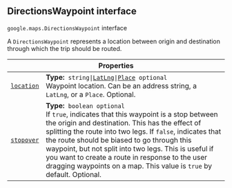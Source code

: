 
<devsite-heading text=" DirectionsWaypoint interface" for="DirectionsWaypoint" level="h2" link="" toc="" back-to-top=""><h2 id="DirectionsWaypoint" is-upgraded="">DirectionsWaypoint interface </h2></devsite-heading>
<p>
<code translate="no" dir="ltr"><span itemprop="path">google.maps</span>.<span itemprop="name">DirectionsWaypoint</span></code>
interface
</p>
<p>A <code translate="no" dir="ltr">DirectionsWaypoint</code> represents a location between origin and destination through which the trip should be routed.</p>
<div class="devsite-table-wrapper"><table class="properties responsive" summary="interface DirectionsWaypoint - Properties">
<thead>
<tr><th colspan="2">Properties</th>
</tr></thead>
<tbody>
<tr id="DirectionsWaypoint.location">
<td itemprop="property"><code translate="no" dir="ltr"><a class="secret-link" href="#DirectionsWaypoint.location"><span>location</span></a></code></td>
<td><div><strong>Type:</strong>&nbsp; <code translate="no" dir="ltr">string|<a href="LatLng.md">LatLng</a>|<a href="Place.md">Place</a> <span class="optional-type-annotation">optional</span></code></div>
<div class="desc">Waypoint location. Can be an address string, a <code translate="no" dir="ltr">LatLng</code>, or a <code translate="no" dir="ltr">Place</code>. Optional.</div></td>
</tr>
<tr id="DirectionsWaypoint.stopover">
<td itemprop="property"><code translate="no" dir="ltr"><a class="secret-link" href="#DirectionsWaypoint.stopover"><span>stopover</span></a></code></td>
<td><div><strong>Type:</strong>&nbsp; <code translate="no" dir="ltr">boolean <span class="optional-type-annotation">optional</span></code></div>
<div class="desc">If <code translate="no" dir="ltr">true</code>, indicates that this waypoint is a stop between the origin and destination. This has the effect of splitting the route into two legs. If <code translate="no" dir="ltr">false</code>, indicates that the route should be biased to go through this waypoint, but not split into two legs. This is useful if you want to create a route in response to the user dragging waypoints on a map. This value is <code translate="no" dir="ltr">true</code> by default. Optional.</div></td>
</tr>
</tbody>
</table></div>
<script src="replace_links.js"></script>

